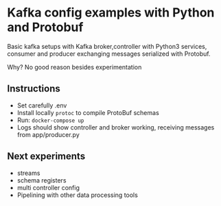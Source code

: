 # Kafka config examples with Python and Protobuf

Basic kafka setups with Kafka broker,controller with Python3 services,
consumer and producer exchanging messages serialized with Protobuf.

Why?
No good reason besides experimentation

## Instructions
* Set carefully .env
* Install locally `protoc` to compile ProtoBuf schemas
* Run:  ```docker-compose up```
* Logs should show controller and broker working, receiving messages from app/producer.py

## Next experiments
* streams
* schema registers
* multi controller config
* Pipelining with other data processing tools
